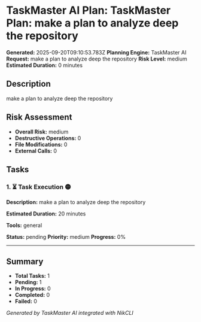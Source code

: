 # TaskMaster AI Plan: TaskMaster Plan: make a plan to analyze deep the repository

**Generated:** 2025-09-20T09:10:53.783Z
**Planning Engine:** TaskMaster AI
**Request:** make a plan to analyze deep the repository
**Risk Level:** medium
**Estimated Duration:** 0 minutes

## Description

make a plan to analyze deep the repository

## Risk Assessment

- **Overall Risk:** medium
- **Destructive Operations:** 0
- **File Modifications:** 0
- **External Calls:** 0

## Tasks

### 1. ⏳ Task Execution 🟡

**Description:** make a plan to analyze deep the repository

**Estimated Duration:** 20 minutes

**Tools:** general

**Status:** pending
**Priority:** medium
**Progress:** 0%

---

## Summary

- **Total Tasks:** 1
- **Pending:** 1
- **In Progress:** 0
- **Completed:** 0
- **Failed:** 0

*Generated by TaskMaster AI integrated with NikCLI*

